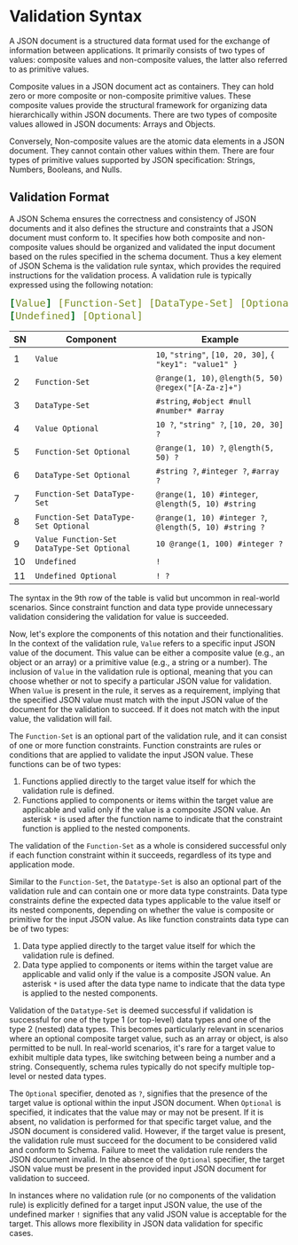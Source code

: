 <style>
pre code { font-size: 1.3em; }
</style>

# Validation Syntax
A JSON document is a structured data format used for the exchange of information between applications. It primarily consists of two types of values: composite values and non-composite values, the latter also referred to as primitive values.

Composite values in a JSON document act as containers. They can hold zero or more composite or non-composite primitive values. These composite values provide the structural framework for organizing data hierarchically within JSON documents. There are two types of composite values allowed in JSON documents: Arrays and Objects.

Conversely, Non-composite values are the atomic data elements in a JSON document. They cannot contain other values within them. There are four types of primitive values supported by JSON specification: Strings, Numbers, Booleans, and Nulls.

## Validation Format
A JSON Schema ensures the correctness and consistency of JSON documents and it also defines the structure and constraints that a JSON document must conform to. It specifies how both composite and non-composite values should be organized and validated the input document based on the rules specified in the schema document. Thus a key element of JSON Schema is the validation rule syntax, which provides the required instructions for the validation process. A validation rule is typically expressed using the following notation:
```yaml
[Value] [Function-Set] [DataType-Set] [Optional]
[Undefined] [Optional]
```

| SN | Component                                  | Example                                                  |
|----|--------------------------------------------|----------------------------------------------------------|
| 1  | `Value`                                    | `10`, `"string"`, `[10, 20, 30]`, `{ "key1": "value1" }` |
| 2  | `Function-Set`                             | `@range(1, 10)`, `@length(5, 50) @regex("[A-Za-z]+")`    |
| 3  | `DataType-Set`                             | `#string`, `#object #null` `#number* #array`             |
| 4  | `Value Optional`                           | `10 ?`, `"string" ?`, `[10, 20, 30] ?`                   |
| 5  | `Function-Set Optional`                    | `@range(1, 10) ?`, `@length(5, 50) ?`                    |
| 6  | `DataType-Set Optional`                    | `#string ?`, `#integer ?`, `#array ?`                    |
| 7  | `Function-Set DataType-Set`                | `@range(1, 10) #integer`, `@length(5, 10) #string`       |
| 8  | `Function-Set DataType-Set Optional`       | `@range(1, 10) #integer ?`, `@length(5, 10) #string ?`   |
| 9  | `Value Function-Set DataType-Set Optional` | `10 @range(1, 100) #integer ?`                           |
| 10 | `Undefined`                                | `!`                                                      |
| 11 | `Undefined Optional`                       | `! ?`                                                    |

The syntax in the 9th row of the table is valid but uncommon in real-world scenarios. Since constraint function and data type provide unnecessary validation considering the validation for value is succeeded.

Now, let's explore the components of this notation and their functionalities. In the context of the validation rule, `Value` refers to a specific input JSON value of the document. This value can be either a composite value (e.g., an object or an array) or a primitive value (e.g., a string or a number). The inclusion of `Value` in the validation rule is optional, meaning that you can choose whether or not to specify a particular JSON value for validation. When `Value` is present in the rule, it serves as a requirement, implying that the specified JSON value must match with the input JSON value of the document for the validation to succeed. If it does not match with the input value, the validation will fail.

The `Function-Set` is an optional part of the validation rule, and it can consist of one or more function constraints. Function constraints are rules or conditions that are applied to validate the input JSON value. These functions can be of two types:

  1. Functions applied directly to the target value itself for which the validation rule is defined.
  2. Functions applied to components or items within the target value are applicable and valid only if the value is a composite JSON value. An asterisk `*` is used after the function name to indicate that the constraint function is applied to the nested components.

The validation of the `Function-Set` as a whole is considered successful only if each function constraint within it succeeds, regardless of its type and application mode.

Similar to the `Function-Set`, the `Datatype-Set` is also an optional part of the validation rule and can contain one or more data type constraints. Data type constraints define the expected data types applicable to the value itself or its nested components, depending on whether the value is composite or primitive for the input JSON value. As like function constraints data type can be of two types:

  1. Data type applied directly to the target value itself for which the validation rule is defined.
  2. Data type applied to components or items within the target value are applicable and valid only if the value is a composite JSON value. An asterisk `*` is used after the data type name to indicate that the data type is applied to the nested components.

Validation of the `Datatype-Set` is deemed successful if validation is successful for one of the type 1 (or top-level) data types and one of the type 2 (nested) data types. This becomes particularly relevant in scenarios where an optional composite target value, such as an array or object, is also permitted to be null. In real-world scenarios, it's rare for a target value to exhibit multiple data types, like switching between being a number and a string. Consequently, schema rules typically do not specify multiple top-level or nested data types.

The `Optional` specifier, denoted as `?`, signifies that the presence of the target value is optional within the input JSON document. When `Optional` is specified, it indicates that the value may or may not be present. If it is absent, no validation is performed for that specific target value, and the JSON document is considered valid. However, if the target value is present, the validation rule must succeed for the document to be considered valid and conform to Schema. Failure to meet the validation rule renders the JSON document invalid. In the absence of the `Optional` specifier, the target JSON value must be present in the provided input JSON document for validation to succeed.

In instances where no validation rule (or no components of the validation rule) is explicitly defined for a target input JSON value, the use of the undefined marker `!` signifies that any valid JSON value is acceptable for the target. This allows more flexibility in JSON data validation for specific cases.